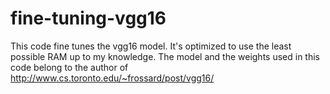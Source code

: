 # fine-tuning-vgg16

This code fine tunes the vgg16 model. It's optimized to use the least possible RAM up to my knowledge.
The model and the weights used in this code belong to the author of http://www.cs.toronto.edu/~frossard/post/vgg16/